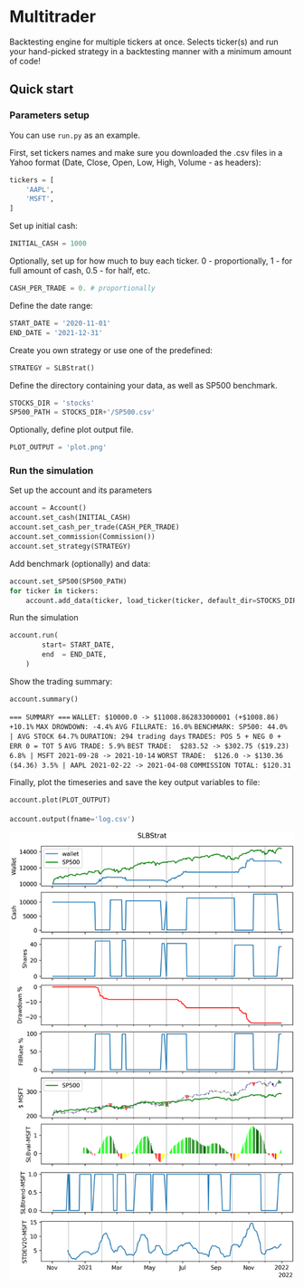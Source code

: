 # Multitrader

Backtesting engine for multiple tickers at once. Selects ticker(s) and run your hand-picked strategy in a backtesting manner with a minimum amount of code!

## Quick start

### Parameters setup

You can use `run.py` as an example.

First, set tickers names and make sure you downloaded the .csv files in a Yahoo format (Date, Close, Open, Low, High, Volume - as headers):

```python
tickers = [
    'AAPL',
    'MSFT',
]
```

Set up initial cash:

```python
INITIAL_CASH = 1000
```

Optionally, set up for how much to buy each ticker. 0 - proportionally, 1 - for full amount of cash, 0.5 - for half, etc.

```python
CASH_PER_TRADE = 0. # proportionally
```

Define the date range:

```python
START_DATE = '2020-11-01'
END_DATE = '2021-12-31'
```

Create you own strategy or use one of the predefined:

```python
STRATEGY = SLBStrat()
```

Define the directory containing your data, as well as SP500 benchmark.

```python
STOCKS_DIR = 'stocks'
SP500_PATH = STOCKS_DIR+'/SP500.csv'
```

Optionally, define plot output file.

```python
PLOT_OUTPUT = 'plot.png'
```

### Run the simulation

Set up the account and its parameters

```python
account = Account()
account.set_cash(INITIAL_CASH)
account.set_cash_per_trade(CASH_PER_TRADE)
account.set_commission(Commission())
account.set_strategy(STRATEGY)
```

Add benchmark (optionally) and data:

```python
account.set_SP500(SP500_PATH)
for ticker in tickers:
    account.add_data(ticker, load_ticker(ticker, default_dir=STOCKS_DIR))
```

Run the simulation

```python
account.run(
        start= START_DATE,
        end  = END_DATE,
    )
```

Show the trading summary:

```python
account.summary()
```

`=== SUMMARY ===`
    `WALLET: $10000.0 -> $11008.862833000001 (+$1008.86) +10.1%`
    `MAX DROWDOWN: -4.4%`
    `AVG FILLRATE: 16.0%`
    `BENCHMARK: SP500: 44.0% | AVG STOCK 64.7%`
    `DURATION: 294 trading days`
    `TRADES: POS 5 + NEG 0 + ERR 0 = TOT 5`
    `AVG TRADE: 5.9%`
    `BEST TRADE:  $283.52 -> $302.75 ($19.23) 6.8% | MSFT 2021-09-28 -> 2021-10-14`
    `WORST TRADE:  $126.0 -> $130.36 ($4.36) 3.5% | AAPL 2021-02-22 -> 2021-04-08`
    `COMMISSION TOTAL: $120.31`
    
Finally, plot the timeseries and save the key output variables to file:

```python
account.plot(PLOT_OUTPUT)

account.output(fname='log.csv')
```

![alt text](https://github.com/kulasinski/multitrader/blob/main/plot.png?raw=true)